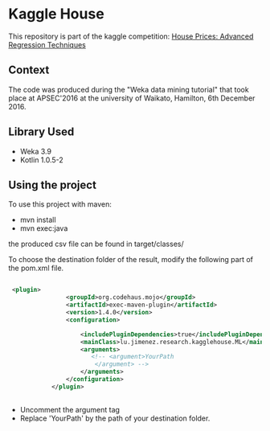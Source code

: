 # Kaggle House

This repository is part of the kaggle competition:
[House Prices: Advanced Regression Techniques](https://www.kaggle.com/c/house-prices-advanced-regression-techniques)

## Context

The code was produced during the "Weka data mining tutorial" that took place at APSEC'2016 at the university of Waikato, Hamilton, 6th December 2016.

## Library Used

* Weka 3.9
* Kotlin 1.0.5-2

## Using the project
To use this project with maven:

- mvn install
- mvn exec:java

the produced csv file can be found in target/classes/

To choose the destination folder of the result, modify the following part of the pom.xml file.

```xml

 <plugin>
                <groupId>org.codehaus.mojo</groupId>
                <artifactId>exec-maven-plugin</artifactId>
                <version>1.4.0</version>
                <configuration>

                    <includePluginDependencies>true</includePluginDependencies>
                    <mainClass>lu.jimenez.research.kagglehouse.ML</mainClass>
                    <arguments>
                       <!-- <argument>YourPath
                        </argument> -->
                    </arguments>
                </configuration>
            </plugin>
                    
```

* Uncomment the argument tag
* Replace 'YourPath' by the path of your destination folder.
